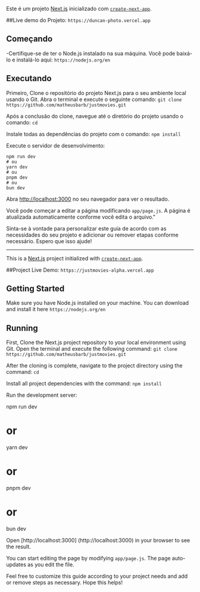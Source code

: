 Este é um projeto [Next.js](https://nextjs.org/)  inicializado com [`create-next-app`](https://github.com/vercel/next.js/tree/canary/packages/create-next-app).

##Live demo do Projeto: `https://duncan-photo.vercel.app`

## Começando
-Certifique-se de ter o Node.js instalado na sua máquina. Você pode baixá-lo e instalá-lo aqui: `https://nodejs.org/en`

## Executando

Primeiro, Clone o repositório do projeto Next.js para o seu ambiente local usando o Git. Abra o terminal e execute o seguinte comando: 
`git clone https://github.com/matheusbarb/justmovies.git `

Após a conclusão do clone, navegue até o diretório do projeto usando o comando:
 `cd`

Instale todas as dependências do projeto com o comando: 
`npm install`

Execute o servidor de desenvolvimento:
```utilize
npm run dev
# ou
yarn dev
# ou
pnpm dev
# ou
bun dev
```

Abra [http://localhost:3000](http://localhost:3000) no seu navegador para ver o resultado.

Você pode começar a editar a página modificando `app/page.js`. A página é atualizada automaticamente conforme você edita o arquivo."

Sinta-se à vontade para personalizar este guia de acordo com as necessidades do seu projeto e adicionar ou remover etapas conforme necessário. Espero que isso ajude!

---------------------------------------------------------------------------

This is a [Next.js](https://nextjs.org/) project initialized with [`create-next-app`](https://github.com/vercel/next.js/tree/canary/packages/create-next-app).

##Project Live Demo: `https://justmovies-alpha.vercel.app`

## Getting Started
Make sure you have Node.js installed on your machine. You can download and install it here `https://nodejs.org/en`


## Running
First, Clone the Next.js project repository to your local environment using Git. Open the terminal and execute the following command:
`git clone https://github.com/matheusbarb/justmovies.git `

After the cloning is complete, navigate to the project directory using the command:
`cd` 

Install all project dependencies with the command:
`npm install`

Run the development server:

npm run dev
# or
yarn dev
# or
pnpm dev
# or
bun dev

Open [http://localhost:3000] (http://localhost:3000) in your browser to see the result.

You can start editing the page by modifying `app/page.js`. The page auto-updates as you edit the file.

Feel free to customize this guide according to your project needs and add or remove steps as necessary. Hope this helps!
